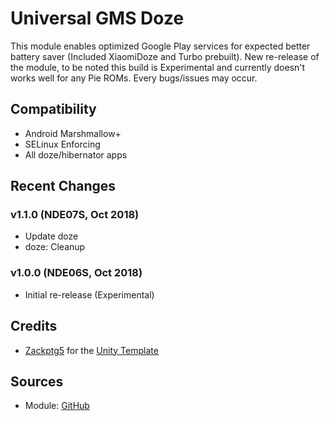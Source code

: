 # Universal GMS Doze
This module enables optimized Google Play services for expected better battery saver (Included XiaomiDoze and Turbo prebuilt). New re-release of the module, to be noted this build is Experimental and currently doesn't works well for any Pie ROMs. Every bugs/issues may occur.

## Compatibility
- Android Marshmallow+
- SELinux Enforcing
- All doze/hibernator apps

## Recent Changes
### v1.1.0 (NDE07S, Oct 2018)
- Update doze
- doze: Cleanup

### v1.0.0 (NDE06S, Oct 2018)
- Initial re-release (Experimental)

## Credits
- [Zackptg5](https://github.com/Zackptg5) for the [Unity Template](https://github.com/Zackptg5/Unity)

## Sources
- Module: [GitHub](https://github.com/gloeyisk/UniversalGMSDoze)
